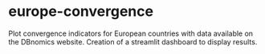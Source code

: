 # europe-convergence

Plot convergence indicators for European countries with data available on the DBnomics website. Creation of a streamlit dashboard to display results.
